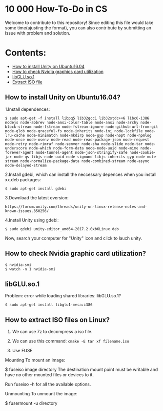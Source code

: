 # 10 000 How-To-Do in CS
Welcome to contribute to this repository! Since editing this file would take some time(ajusting the format), you can also contribute by submitting an issue with problem and solution.

# Contents:
- [How to install Unity on Ubuntu16.04](#how-to-install-unity-on-ubuntu1604)
- [How to check Nvidia graphics card utilization](#how-to-check-nvidia-graphic-card-utilization)
- [libGLU.so.1](#libgluso1)
- [Extract ISO file](#how-to-extract-iso-files-on-linux)

## How to install Unity on Ubuntu16.04?

1.Install dependences:

	$ sudo apt-get -f install libpq5 lib32gcc1 lib32stdc++6 libc6-i386 nodejs node-abbrev node-ansi-color-table node-ansi node-archy node-block-stream node-fstream node-fstream-ignore node-github-url-from-git node-glob node-graceful-fs node-inherits node-ini node-lockfile node-lru-cache node-minimatch node-mkdirp node-gyp node-nopt node-npmlog node-once node-osenv node-read node-read-package-json node-request node-retry node-rimraf node-semver node-sha node-slide node-tar node-underscore node-which node-form-data node-node-uuid node-mime node-forever-agent node-tunnel-agent node-json-stringify-safe node-cookie-jar node-qs libjs-node-uuid node-sigmund libjs-inherits gyp node-mute-stream node-normalize-package-data node-combined-stream node-async node-delayed-stream

2.Install gdebi, which can install the neccessary depences when you install xx.deb packages:

	$ sudo apt-get install gdebi

3.Download the latest eversion:

	https://forum.unity.com/threads/unity-on-linux-release-notes-and-known-issues.350256/

4.Install Unity using gdebi:

	$ sudo gdebi unity-editor_amd64-2017.2.0xb6Linux.deb
Now, search your computer for "Unity" icon and click to lauch unity.

## How to check Nvidia graphic card utilization?
	$ nvidia-smi
	$ watch -n 1 nvidia-smi
	
## libGLU.so.1
Problem: error while loading shared libraries: libGLU.so.1?

	$ sudo apt-get install libglu1-mesa:i386

## How to extract ISO files on Linux?

1. We can use 7z to decompress a iso file.

2. We can use this command: `cmake -E tar xf filename.iso`

3. Use FUSE

Mounting
To mount an image:

$ fuseiso image directory
The destination mount point must be writable and have no other mounted files or devices to it.

Run fuseiso -h for all the available options.

Unmounting
To unmount the image:

$ fusermount -u directory
